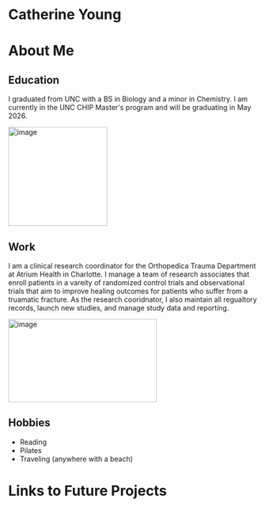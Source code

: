 # **Catherine Young**

# About Me

## Education
I graduated from UNC with a BS in Biology and a minor in Chemistry. I am currently in the UNC CHIP Master's program and will be graduating in May 2026.

<img width="200" height="200" alt="image" src="https://github.com/user-attachments/assets/f6cadb26-118a-435c-b1c7-0996f53dab51" />


## Work
I am a clinical research coordinator for the Orthopedica Trauma Department at Atrium Health in Charlotte. I manage a team of research associates that enroll patients in a vareity of randomized control trials and observational trials that aim to improve healing outcomes for patients who suffer from a truamatic fracture. As the research cooridnator, I also maintain all regualtory records, launch new studies, and manage study data and reporting.

<img width="300" height="168" alt="image" src="https://github.com/user-attachments/assets/fe9e295c-59a6-4db6-9bc1-a8b21ab9338f" />

## Hobbies
+ Reading
+ Pilates
+ Traveling (anywhere with a beach)

# Links to Future Projects
